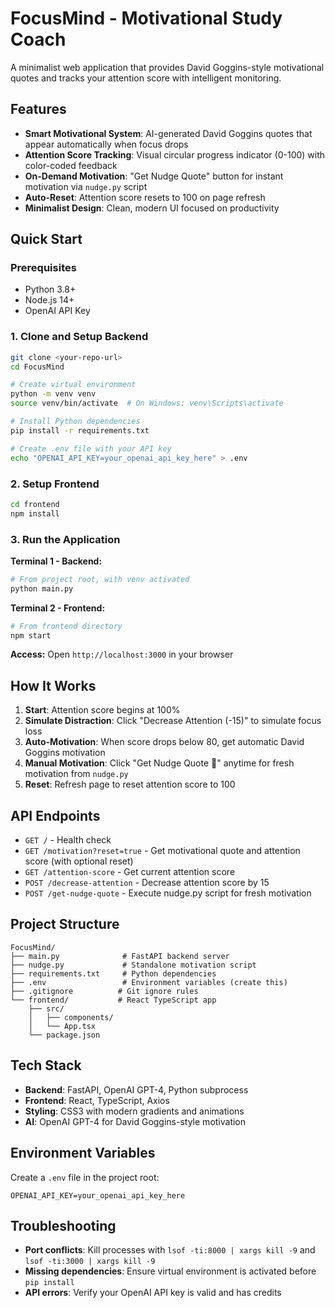 # FocusMind - Motivational Study Coach

A minimalist web application that provides David Goggins-style motivational quotes and tracks your attention score with intelligent monitoring.

## Features

- **Smart Motivational System**: AI-generated David Goggins quotes that appear automatically when focus drops
- **Attention Score Tracking**: Visual circular progress indicator (0-100) with color-coded feedback
- **On-Demand Motivation**: "Get Nudge Quote" button for instant motivation via `nudge.py` script
- **Auto-Reset**: Attention score resets to 100 on page refresh
- **Minimalist Design**: Clean, modern UI focused on productivity

## Quick Start

### Prerequisites
- Python 3.8+
- Node.js 14+
- OpenAI API Key

### 1. Clone and Setup Backend

```bash
git clone <your-repo-url>
cd FocusMind

# Create virtual environment
python -m venv venv
source venv/bin/activate  # On Windows: venv\Scripts\activate

# Install Python dependencies
pip install -r requirements.txt

# Create .env file with your API key
echo "OPENAI_API_KEY=your_openai_api_key_here" > .env
```

### 2. Setup Frontend

```bash
cd frontend
npm install
```

### 3. Run the Application

**Terminal 1 - Backend:**
```bash
# From project root, with venv activated
python main.py
```

**Terminal 2 - Frontend:**
```bash
# From frontend directory
npm start
```

**Access:** Open `http://localhost:3000` in your browser

## How It Works

1. **Start**: Attention score begins at 100%
2. **Simulate Distraction**: Click "Decrease Attention (-15)" to simulate focus loss
3. **Auto-Motivation**: When score drops below 80, get automatic David Goggins motivation
4. **Manual Motivation**: Click "Get Nudge Quote 💪" anytime for fresh motivation from `nudge.py`
5. **Reset**: Refresh page to reset attention score to 100

## API Endpoints

- `GET /` - Health check
- `GET /motivation?reset=true` - Get motivational quote and attention score (with optional reset)
- `GET /attention-score` - Get current attention score
- `POST /decrease-attention` - Decrease attention score by 15
- `POST /get-nudge-quote` - Execute nudge.py script for fresh motivation

## Project Structure

```
FocusMind/
├── main.py              # FastAPI backend server
├── nudge.py             # Standalone motivation script
├── requirements.txt     # Python dependencies
├── .env                 # Environment variables (create this)
├── .gitignore          # Git ignore rules
└── frontend/           # React TypeScript app
    ├── src/
    │   ├── components/
    │   └── App.tsx
    └── package.json
```

## Tech Stack

- **Backend**: FastAPI, OpenAI GPT-4, Python subprocess
- **Frontend**: React, TypeScript, Axios
- **Styling**: CSS3 with modern gradients and animations
- **AI**: OpenAI GPT-4 for David Goggins-style motivation

## Environment Variables

Create a `.env` file in the project root:
```
OPENAI_API_KEY=your_openai_api_key_here
```

## Troubleshooting

- **Port conflicts**: Kill processes with `lsof -ti:8000 | xargs kill -9` and `lsof -ti:3000 | xargs kill -9`
- **Missing dependencies**: Ensure virtual environment is activated before `pip install`
- **API errors**: Verify your OpenAI API key is valid and has credits